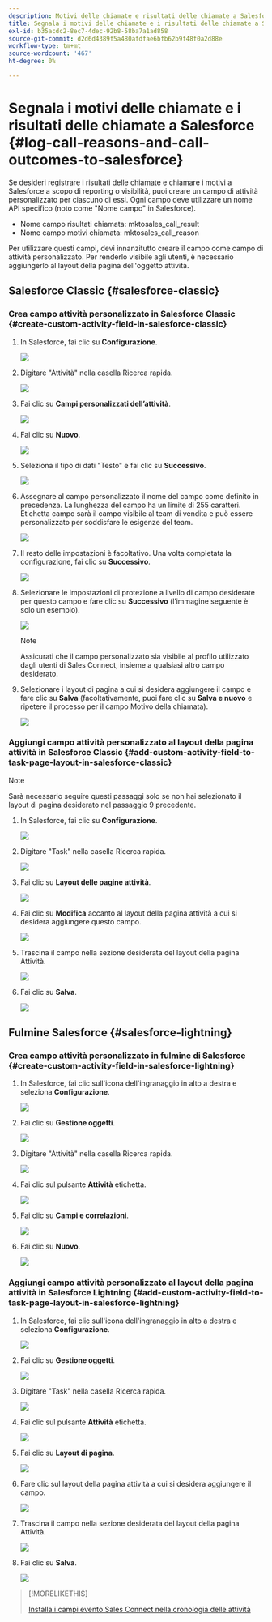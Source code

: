 ```yaml
---
description: Motivi delle chiamate e risultati delle chiamate a Salesforce - Marketo Docs - Documentazione del prodotto
title: Segnala i motivi delle chiamate e i risultati delle chiamate a Salesforce
exl-id: b35acdc2-8ec7-4dec-92b8-58ba7a1ad858
source-git-commit: d2d6d4389f5a480afdfae6bfb62b9f48f0a2d88e
workflow-type: tm+mt
source-wordcount: '467'
ht-degree: 0%

---
```


# Segnala i motivi delle chiamate e i risultati delle chiamate a Salesforce {#log-call-reasons-and-call-outcomes-to-salesforce}

Se desideri registrare i risultati delle chiamate e chiamare i motivi a Salesforce a scopo di reporting o visibilità, puoi creare un campo di attività personalizzato per ciascuno di essi. Ogni campo deve utilizzare un nome API specifico (noto come &quot;Nome campo&quot; in Salesforce).

* Nome campo risultati chiamata: mktosales_call_result
* Nome campo motivi chiamata: mktosales_call_reason

Per utilizzare questi campi, devi innanzitutto creare il campo come campo di attività personalizzato. Per renderlo visibile agli utenti, è necessario aggiungerlo al layout della pagina dell&#39;oggetto attività.

## Salesforce Classic {#salesforce-classic}

### Crea campo attività personalizzato in Salesforce Classic  {#create-custom-activity-field-in-salesforce-classic}

1. In Salesforce, fai clic su **Configurazione**.

   ![](assets/log-call-reasons-and-call-outcomes-to-salesforce-1.png)

1. Digitare &quot;Attività&quot; nella casella Ricerca rapida.

   ![](assets/log-call-reasons-and-call-outcomes-to-salesforce-2.png)

1. Fai clic su **Campi personalizzati dell’attività**.

   ![](assets/log-call-reasons-and-call-outcomes-to-salesforce-3.png)

1. Fai clic su **Nuovo**.

   ![](assets/log-call-reasons-and-call-outcomes-to-salesforce-4.png)

1. Seleziona il tipo di dati &quot;Testo&quot; e fai clic su **Successivo**.

   ![](assets/log-call-reasons-and-call-outcomes-to-salesforce-5.png)

1. Assegnare al campo personalizzato il nome del campo come definito in precedenza. La lunghezza del campo ha un limite di 255 caratteri. Etichetta campo sarà il campo visibile al team di vendita e può essere personalizzato per soddisfare le esigenze del team.

   ![](assets/log-call-reasons-and-call-outcomes-to-salesforce-6.png)

1. Il resto delle impostazioni è facoltativo. Una volta completata la configurazione, fai clic su **Successivo**.

   ![](assets/log-call-reasons-and-call-outcomes-to-salesforce-7.png)

1. Selezionare le impostazioni di protezione a livello di campo desiderate per questo campo e fare clic su **Successivo** (l’immagine seguente è solo un esempio).

   ![](assets/log-call-reasons-and-call-outcomes-to-salesforce-8.png)

   >[!NOTE]
   >
   >Assicurati che il campo personalizzato sia visibile al profilo utilizzato dagli utenti di Sales Connect, insieme a qualsiasi altro campo desiderato.

1. Selezionare i layout di pagina a cui si desidera aggiungere il campo e fare clic su **Salva** (facoltativamente, puoi fare clic su **Salva e nuovo** e ripetere il processo per il campo Motivo della chiamata).

   ![](assets/log-call-reasons-and-call-outcomes-to-salesforce-9.png)

### Aggiungi campo attività personalizzato al layout della pagina attività in Salesforce Classic {#add-custom-activity-field-to-task-page-layout-in-salesforce-classic}

>[!NOTE]
>
>Sarà necessario seguire questi passaggi solo se non hai selezionato il layout di pagina desiderato nel passaggio 9 precedente.

1. In Salesforce, fai clic su **Configurazione**.

   ![](assets/log-call-reasons-and-call-outcomes-to-salesforce-10.png)

1. Digitare &quot;Task&quot; nella casella Ricerca rapida.

   ![](assets/log-call-reasons-and-call-outcomes-to-salesforce-11.png)

1. Fai clic su **Layout delle pagine attività**.

   ![](assets/log-call-reasons-and-call-outcomes-to-salesforce-12.png)

1. Fai clic su **Modifica** accanto al layout della pagina attività a cui si desidera aggiungere questo campo.

   ![](assets/log-call-reasons-and-call-outcomes-to-salesforce-13.png)

1. Trascina il campo nella sezione desiderata del layout della pagina Attività.

   ![](assets/log-call-reasons-and-call-outcomes-to-salesforce-14.png)

1. Fai clic su **Salva**.

   ![](assets/log-call-reasons-and-call-outcomes-to-salesforce-15.png)

## Fulmine Salesforce {#salesforce-lightning}

### Crea campo attività personalizzato in fulmine di Salesforce {#create-custom-activity-field-in-salesforce-lightning}

1. In Salesforce, fai clic sull&#39;icona dell&#39;ingranaggio in alto a destra e seleziona **Configurazione**.

   ![](assets/log-call-reasons-and-call-outcomes-to-salesforce-16.png)

1. Fai clic su **Gestione oggetti**.

   ![](assets/log-call-reasons-and-call-outcomes-to-salesforce-17.png)

1. Digitare &quot;Attività&quot; nella casella Ricerca rapida.

   ![](assets/log-call-reasons-and-call-outcomes-to-salesforce-18.png)

1. Fai clic sul pulsante **Attività** etichetta.

   ![](assets/log-call-reasons-and-call-outcomes-to-salesforce-19.png)

1. Fai clic su **Campi e correlazioni**.

   ![](assets/log-call-reasons-and-call-outcomes-to-salesforce-20.png)

1. Fai clic su **Nuovo**.

   ![](assets/log-call-reasons-and-call-outcomes-to-salesforce-21.png)

### Aggiungi campo attività personalizzato al layout della pagina attività in Salesforce Lightning {#add-custom-activity-field-to-task-page-layout-in-salesforce-lightning}

1. In Salesforce, fai clic sull&#39;icona dell&#39;ingranaggio in alto a destra e seleziona **Configurazione**.

   ![](assets/log-call-reasons-and-call-outcomes-to-salesforce-22.png)

1. Fai clic su **Gestione oggetti**.

   ![](assets/log-call-reasons-and-call-outcomes-to-salesforce-23.png)

1. Digitare &quot;Task&quot; nella casella Ricerca rapida.

   ![](assets/log-call-reasons-and-call-outcomes-to-salesforce-24.png)

1. Fai clic sul pulsante **Attività** etichetta.

   ![](assets/log-call-reasons-and-call-outcomes-to-salesforce-25.png)

1. Fai clic su **Layout di pagina**.

   ![](assets/log-call-reasons-and-call-outcomes-to-salesforce-26.png)

1. Fare clic sul layout della pagina attività a cui si desidera aggiungere il campo.

   ![](assets/log-call-reasons-and-call-outcomes-to-salesforce-27.png)

1. Trascina il campo nella sezione desiderata del layout della pagina Attività.

   ![](assets/log-call-reasons-and-call-outcomes-to-salesforce-28.png)

1. Fai clic su **Salva**.

   ![](assets/log-call-reasons-and-call-outcomes-to-salesforce-29.png)

>[!MORELIKETHIS]
>
>[Installa i campi evento Sales Connect nella cronologia delle attività](/help/marketo/product-docs/marketo-sales-connect/crm/salesforce-customization/install-sales-connect-event-fields-on-activity-history.md)
